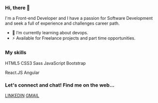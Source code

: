 ### Hi, there 👋


I'm a Front-end Developer and I have a passion for Software Development and seek a full of experience and challenges career path. 

- 🌱 I’m currently learning about devops.
- ⚡ Available for Freelance projects and part time opportunities.


### My skills

HTML5 CSS3 Sass JavaScript Bootstrap

React.JS
Angular

### Let's connect and chat! Find me on the web...
[LINKEDIN](https://www.linkedin.com/in/kamel-amin/) [GMAIL](https://k.marzouk.amin@gmail.com) 
